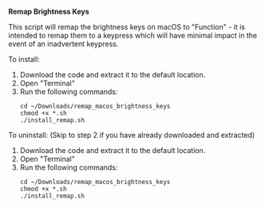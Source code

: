 **Remap Brightness Keys**

This script will remap the brightness keys on macOS to "Function" - it is intended to remap them to a keypress which will have minimal impact in the event of an inadvertent keypress.


To install:

1. Download the code and extract it to the default location.
2. Open "Terminal"
3. Run the following commands:
   ```
   cd ~/Downloads/remap_macos_brightness_keys
   chmod +x *.sh
   ./install_remap.sh
   ```

To uninstall: (Skip to step 2 if you have already downloaded and extracted)

1. Download the code and extract it to the default location.
2. Open "Terminal"
3. Run the following commands:
   ```
   cd ~/Downloads/remap_macos_brightness_keys
   chmod +x *.sh
   ./install_remap.sh
   ```
